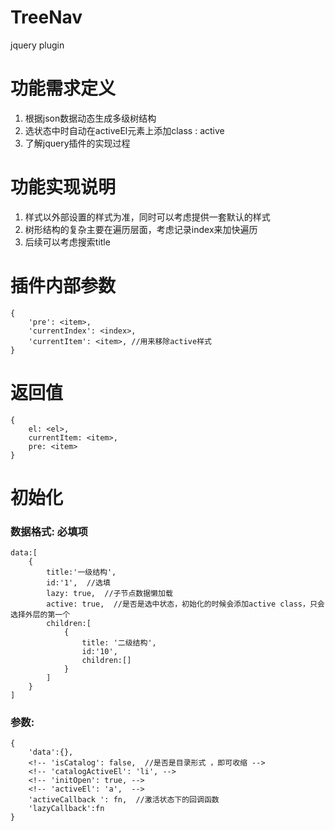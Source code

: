 # TreeNav
jquery plugin

# 功能需求定义

1. 根据json数据动态生成多级树结构
2. 选状态中时自动在activeEl元素上添加class : active
3. 了解jquery插件的实现过程

# 功能实现说明
1. 样式以外部设置的样式为准，同时可以考虑提供一套默认的样式
2. 树形结构的复杂主要在遍历层面，考虑记录index来加快遍历
3. 后续可以考虑搜索title

# 插件内部参数
```
{
	'pre': <item>,
	'currentIndex': <index>,
	'currentItem': <item>, //用来移除active样式
}
```

# 返回值
```
{
	el: <el>,
	currentItem: <item>,
	pre: <item>
}
```

# 初始化

### 数据格式: 必填项
```
data:[
	{
		title:'一级结构',
		id:'1',  //选填
		lazy: true,  //子节点数据懒加载
		active: true,  //是否是选中状态，初始化的时候会添加active class，只会选择外层的第一个
		children:[
			{
				title: '二级结构',
				id:'10',
				children:[]
			}
		]
	}
]
```
### 参数:

```
{
	'data':{},
	<!-- 'isCatalog': false,  //是否是目录形式 ，即可收缩 -->
	<!-- 'catalogActiveEl': 'li', -->
	<!-- 'initOpen': true, -->
	<!-- 'activeEl': 'a',  -->
	'activeCallback ': fn,  //激活状态下的回调函数
	'lazyCallback':fn
}
```

